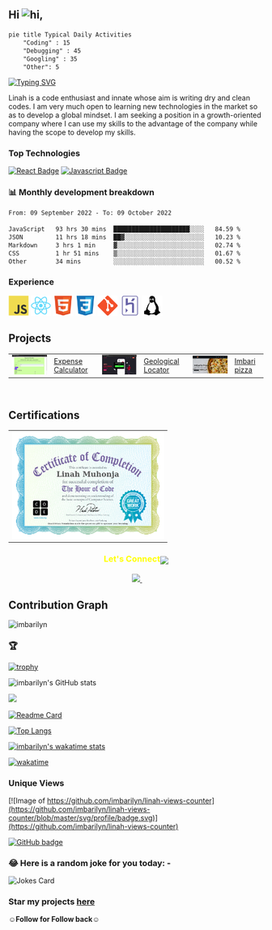 ## Hi <img src="https://user-images.githubusercontent.com/1303154/88677602-1635ba80-d120-11ea-84d8-d263ba5fc3c0.gif" height="24px" width="24px" alt="hi">, 

```mermaid
pie title Typical Daily Activities
    "Coding" : 15
    "Debugging" : 45
    "Googling" : 35
    "Other": 5
```

[![Typing SVG](https://readme-typing-svg.herokuapp.com?color=2FA4D7&height=30&lines=I'm+Linah;A.K.A+Imbari)](https://git.io/typing-svg)

Linah is a code enthusiast  and innate whose aim is writing dry and clean codes. I am very much open to learning new technologies in the market so as to develop a global mindset. I am seeking a position in a
growth-oriented company where I can use my skills to the advantage of the company while having the scope to develop my skills. 

### Top Technologies

[![React Badge](https://img.shields.io/badge/-React-61DBFB?style=for-the-badge&labelColor=black&logo=react&logoColor=61DBFB)](#) [![Javascript Badge](https://img.shields.io/badge/-Javascript-F0DB4F?style=for-the-badge&labelColor=black&logo=javascript&logoColor=F0DB4F)](#) 

### 📊 Monthly development breakdown

<!--START_SECTION:waka-->

```text
From: 09 September 2022 - To: 09 October 2022

JavaScript   93 hrs 30 mins  █████████████████████░░░░   84.59 %
JSON         11 hrs 18 mins  ██▓░░░░░░░░░░░░░░░░░░░░░░   10.23 %
Markdown     3 hrs 1 min     ▓░░░░░░░░░░░░░░░░░░░░░░░░   02.74 %
CSS          1 hr 51 mins    ▒░░░░░░░░░░░░░░░░░░░░░░░░   01.67 %
Other        34 mins         ░░░░░░░░░░░░░░░░░░░░░░░░░   00.52 %
```

<!--END_SECTION:waka-->

### Experience

<p align="left">
  <img src="https://raw.githubusercontent.com/devicons/devicon/master/icons/javascript/javascript-original.svg" alt="JavaScript" width="40" height="40" />
  <img src="https://raw.githubusercontent.com/devicons/devicon/master/icons/react/react-original.svg" alt="React" width="40" height="40" />
  <!-- <img src="https://raw.githubusercontent.com/devicons/devicon/master/icons/nodejs/nodejs-original.svg" alt="NodeJS" width="40" height="40" /> -->
  <img src="https://raw.githubusercontent.com/devicons/devicon/master/icons/html5/html5-original.svg" alt="HTML5" width="40" height="40" />
  <img src="https://raw.githubusercontent.com/devicons/devicon/master/icons/css3/css3-original.svg" alt="CSS" width="40" height="40" />
  <!-- <img src="https://raw.githubusercontent.com/devicons/devicon/master/icons/docker/docker-original.svg" alt="Docker" width="40" height="40" /> -->
  <img src="https://raw.githubusercontent.com/devicons/devicon/master/icons/git/git-original.svg" alt="Git" width="40" height="40" />
  <img src="https://raw.githubusercontent.com/devicons/devicon/master/icons/heroku/heroku-original.svg" alt="Heroku" width="40" height="40" />
<!-- <img src="https://raw.githubusercontent.com/devicons/devicon/master/icons/jquery/jquery-original.svg" alt="JQuery" width="40" height="40" /> -->
  <!-- <img src="https://raw.githubusercontent.com/devicons/devicon/master/icons/mongodb/mongodb-original.svg" alt="MongoDB" width="40" height="40" /> -->
  <!-- <img src="https://raw.githubusercontent.com/devicons/devicon/master/icons/mysql/mysql-original.svg" alt="MySQL" width="40" height="40" /> -->
  <!-- <img src="https://raw.githubusercontent.com/github/explore/80688e429a7d4ef2fca1e82350fe8e3517d3494d/topics/postgresql/postgresql.png"  alt="PostgreSQL" width="40" /> -->
  <!-- <img src="https://raw.githubusercontent.com/devicons/devicon/master/icons/python/python-original.svg" alt="Python" width="40" height="40" /> -->
  <img src="https://raw.githubusercontent.com/devicons/devicon/master/icons/linux/linux-plain.svg" alt="Linux" width="40" height="40" />
</p>

<h2 id="sample-projects">Projects</h2>
<table>
  <tbody>
    <tr>
      <td>
        <a href="https://expense-calculator-device.vercel.app/">
          <img
            width="300px"
            src="assets/projects/expense calc.png"
            alt="expense-calculator"
          />
        </a>
      </td>
      <td>
        <a href="https://expense-calculator-device.vercel.app/"
          >Expense Calculator</a>
      </td>
      <td>
        <a href="https://imbarilyn.github.io/Kuloketi-Divaisi/">
          <img
            width="300px"
            src="assets/projects/geoloc1.png"
          />
        </a>
      </td>
      <td>
        <a href="https://imbarilyn.github.io/Kuloketi-Divaisi/"
          >Geological Locator</a>
      </td>
        <td>
        <a href="https://imbari-pizza.vercel.app/">
          <img
            width="300px"
            src="assets/projects/imbari-pizza.png"
            alt="imbari-pizza"
          />
        </a>
      </td>
      <td>
        <a href="https://imbari-pizza.vercel.app/"
          >Imbari pizza</a>
      </td>
    </tr>   
  </tbody>
</table>

<br />

  <h2>Certifications</h2>  
<table>
  <tbody>
    <tr>
      <td>
        <a href="">
          <img
            width="300px"
            src="assets/certificates/Linah hourofcode.jpg"
          />
        </a>
      </td>
      <!-- <td>
        <a href=""
          >Verify</a
        >
      </td> -->
      <!-- <td>
        <a href="https://www.hackerrank.com/certificates/12d1fbc424ce">
          <img
            src="assets/certificates/Hackerrankproblemsolving.png"
            width="300px"
          />
        </a>
      </td>
      <td>
        <a href="https://www.hackerrank.com/certificates/12d1fbc424ce"
          >Verify</a
        >
      </td> -->
    </tr>
  </tbody>
</table>
</details>
</h2>

<h3 align="center" style="color:yellow;margin-bottom: 20px;" >Let's Connect<img src="https://github.com/hariketsheth/hariketsheth/blob/main/img/handshake.gif" height="32px" style="margin-bottom: -5px;"  > </h3>  
<p align='center'>
  <!-- <a href="https://www.linkedin.com/in/imbarilyn/">
    <img src="https://img.shields.io/badge/linkedin-%230077B5.svg?&style=for-the-badge&logo=linkedin&logoColor=white" />
  </a>&nbsp;&nbsp; -->
  <!-- <a href="https://instagram.com/imbarilyn.hb">
    <img src="https://img.shields.io/badge/instagram-%23E4405F.svg?&style=for-the-badge&logo=instagram&logoColor=white" />         -->
  </a>&nbsp;&nbsp;
 <!-- <a href="https://wa.me/+254792496898">
  <img src="https://img.shields.io/badge/WhatsApp-25D366?style=for-the-badge&logo=whatsapp&logoColor=white" />
 </a>&nbsp;&nbsp; -->
 <a href="mailto:linahmuhonjaimbari@gmail.com">
  <img src="https://img.shields.io/badge/Gmail-D14836?style=for-the-badge&logo=gmail&logoColor=white" />
 </a>&nbsp;&nbsp;
</p>

<p align='center'>
  <!-- <a href="https://twitter.com/imbarilyn_hb">
    <img src="https://img.shields.io/badge/Twitter-1DA1F2?style=for-the-badge&logo=twitter&logoColor=white" />
  </a>&nbsp;&nbsp; -->
  <!-- <a href="https://github.com/imbarilyn">
    <img src="https://img.shields.io/badge/GitHub-100000?style=for-the-badge&logo=github&logoColor=white" />        
  </a>&nbsp;&nbsp; -->
 <!-- <a href="https://www.reddit.com/user/imbarilyn">
  <img src="	https://img.shields.io/badge/Reddit-FF4500?style=for-the-badge&logo=reddit&logoColor=white" />
 </a>&nbsp;&nbsp; -->
 <!-- <a href="https://www.youtube.com/channel/UCgHKQfyNh8thOZtS4kfQG-A">
  <img src="https://img.shields.io/badge/YouTube-FF0000?style=for-the-badge&logo=youtube&logoColor=white" />
 </a>&nbsp;&nbsp; -->
</p>

## Contribution Graph

<p>
  <img align="left" src="https://activity-graph.herokuapp.com/graph?username=imbarilyn&theme=github" alt="imbarilyn" />
</p>
&nbsp;
<br />

### 🏆 <!--My Trophies-->

[![trophy](https://github-profile-trophy.vercel.app/?username=imbarilyn&theme=onedark&no-bg=false&count_private=true)](https://github.com/imbarilyn/imbarilyn)


<!--### Github Stats-->

![imbarilyn's GitHub stats](https://github-readme-stats.vercel.app/api?username=imbarilyn&count_private=true&show_icons=true&theme=dark&title_color=009933&include_all_commits=true)

<p><img width="400px" src="https://github-readme-streak-stats.herokuapp.com/?user=imbarilyn&theme=dark" /></p>      

<!--### Github extra pins-->

[![Readme Card](https://github-readme-stats.vercel.app/api/pin/?username=imbarilyn&repo=imbarilyn&theme=dark&title_color=009933)](https://github.com/imbarilyn/imbarilyn&show_owner=true&count_private=true)

[![Top Langs](https://github-readme-stats.vercel.app/api/top-langs/?username=imbarilyn&layout=compact&theme=dark&title_color=009933)](https://github.com/imbarilyn/imbarilyn)
<!-- 
![LeetCode Stats](https://leetcode.card.workers.dev/imbarilyn?theme=dark&font=source_code_pro&extension=null) -->

<!-- ![imbarilyn's LeetCode Stats](https://leetcode-stats.vercel.app/api?username=imbarilyn&theme=Dark) -->

[![imbarilyn's wakatime stats](https://github-readme-stats.vercel.app/api/wakatime?username=imbarilyn&theme=dark&title_color=009933)](https://github.com/imbarilyn/imbarilyn)

[![wakatime](https://wakatime.com/badge/user/cb788a51-df66-4ab7-a791-748d096f5c6b.svg)](https://wakatime.com/@cb788a51-df66-4ab7-a791-748d096f5c6b)

### Unique Views

[![Image of https://github.com/imbarilyn/linah-views-counter](https://github.com/imbarilyn/linah-views-counter/blob/master/svg/profile/badge.svg)](https://github.com/imbarilyn/linah-views-counter)


<p>
  <a href="https://github.com/imbarilyn?tab=followers">
    <img src="https://img.shields.io/github/followers/imbarilyn?label=Followers&logo=GitHub&style=for-the-badge" alt="GitHub badge" />
  </a>
</p>

### 😂 Here is a random joke for you today: -

![Jokes Card](https://readme-jokes.vercel.app/api)


### Star my projects [here](https://github.com/imbarilyn?tab=repositories)

:relaxed:__Follow for Follow back__:relaxed:

